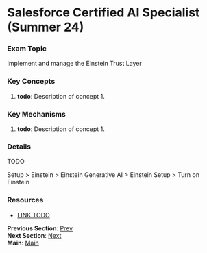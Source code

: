 # Salesforce Certified AI Specialist (Summer 24)

### Exam Topic
Implement and manage the Einstein Trust Layer

### Key Concepts
1. **todo**: Description of concept 1.

### Key Mechanisms
1. **todo**: Description of concept 1.

### Details

TODO

Setup > Einstein > Einstein Generative AI > Einstein Setup > Turn on Einstein



### Resources
- [LINK TODO](URL)

**Previous Section**: [Prev](./1.1.md)<br />
**Next Section**: [Next](./2.1.md)<br />
**Main**: [Main](../README.md)
